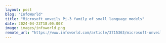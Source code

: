 ```yaml
---
layout: post
blog: "InfoWorld"
title: "Microsoft unveils Pi-3 family of small language models"
date: 2024-04-23T18:00:00Z
image: images/infoworld.png
remote_url: "https://www.infoworld.com/article/3715363/microsoft-unveils-pi-3-family-of-small-language-models.html#tk.rss_applicationdevelopment"
---
```

